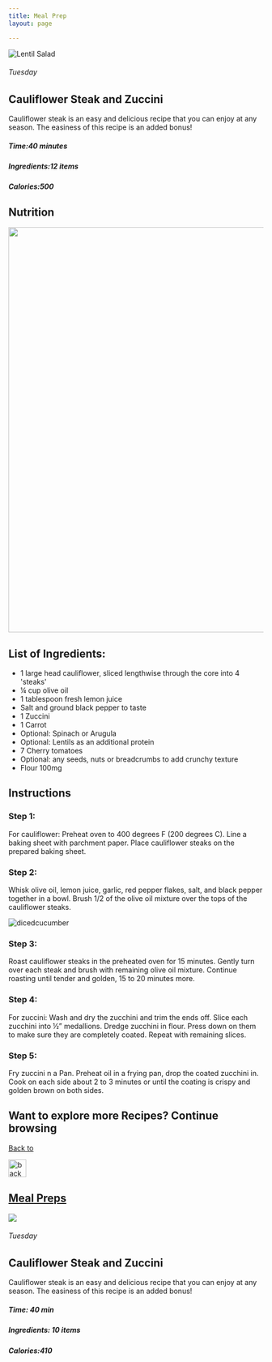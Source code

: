 ```yaml
---
title: Meal Prep
layout: page

---
```



<div class="recipe-pages">
    <div class="square">
        <div class="recipe-img"> <img src="/images/n_recipe_1/n_recipe_2.jpg" alt="Lentil Salad"></div>
        <div class="recipe-info">
            <h6>Tuesday</h6>
            <h2>Cauliflower Steak and Zuccini</h2>
            <p>Cauliflower steak is an easy and delicious recipe that you can enjoy at any season. The easiness of this recipe is an added bonus! </p>
            <h5>Time:<strong>40 minutes</strong> </h5>
            <h5>Ingredients:<strong>12 items</strong></h5>
            <h5>Calories:<strong>500</strong></h5>

   </div>
  </div>
</div>



<div>
 <h2>Nutrition</h2>
      <div class="n_nutrition"><img src="/images/n_recipe_1/222.png" style="width:800px; content-align: center; justify-content: center;"></div>

 </div>


<div class="Ingredients">
        <h2>List of Ingredients:</h2>
        <p><ul class="ing-list">
            <li>1 large head cauliflower, sliced lengthwise through the core into 4 'steaks'
</li>
            <li>¼ cup olive oil</li>
            <li>1 tablespoon fresh lemon juice</li>
            <li>Salt and ground black pepper to taste</li>
            <li>1 Zuccini</li>
            <li>1 Carrot</li>
            <li>Optional: Spinach or Arugula </li>
            <li>Optional: Lentils as an additional protein</li>
            <li>7 Cherry tomatoes</li>
            <li>Optional: any seeds, nuts or breadcrumbs to add crunchy texture</li>
            <li>Flour 100mg </li>
        
 </ul></p>
 </div>
  <div class="instructions">
        <h2>Instructions</h2>
        <h3>Step 1:</h3>
              <p>For cauliflower: Preheat oven to 400 degrees F (200 degrees C). Line a baking sheet with parchment paper. Place cauliflower steaks on the prepared baking sheet. </p>

   <h3>Step 2:</h3>
        <p>Whisk olive oil, lemon juice, garlic, red pepper flakes, salt, and black pepper together in a bowl. Brush 1/2 of the olive oil mixture over the tops of the cauliflower steaks.</p>
        <img src="/images/n_recipe_1/n_recipe_1_2.jpg" alt="dicedcucumber">
        <h3>Step 3:</h3>
        <p>Roast cauliflower steaks in the preheated oven for 15 minutes. Gently turn over each steak and brush with remaining olive oil mixture. Continue roasting until tender and golden, 15 to 20 minutes more.</p>

<h3>Step 4:</h3>
        <p>For zuccini: Wash and dry the zucchini and trim the ends off. Slice each zucchini into ½” medallions. Dredge zucchini in flour. Press down on them to make sure they are completely coated. Repeat with remaining slices.</p>
    
 <h3>Step 5:</h3>
        <p>Fry zuccini n a Pan. Preheat oil in a frying pan, drop the coated zucchini in. Cook on each side about 2 to 3 minutes or until the coating is crispy and golden brown on both sides.</p>
    


  <section class="back-to">
            <h2>Want to explore more Recipes? Continue browsing</h2>
            <a href="mealprep">
                <div class="back-button">
                    <p>Back to </p><img src="/images/back.png" alt="back" width="35">
                    <h2>Meal Preps</h2>
                </div>
            </a>
        </section>
    </div>
</div>












<main>



<section class="recipetop">

<img src="/images/n_recipe_1/n_recipe_2.jpg" class="c50">

<div class="recipeinfo c50">
<h6>Tuesday</h6>
<h2>Cauliflower Steak and Zuccini</h2>
<p>Cauliflower steak is an easy and delicious recipe that you can enjoy at any season. The easiness of this recipe is an added bonus!</p>
<h5>Time: 40 min</h5>
<h5>Ingredients: 10 items</h5>
<h5>Calories:410</h5>
</div>


</section>